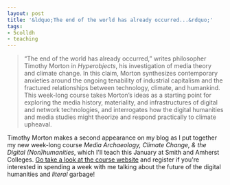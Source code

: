 ```yaml
---
layout: post
title: '&ldquo;The end of the world has already occurred...&rdquo;'
tags: 
- 5colldh
- teaching
---
```


> “The end of the world has already occurred,” writes philosopher Timothy Morton in *Hyperobjects*, his investigation of media theory and climate change. In this claim, Morton synthesizes contemporary anxieties around the ongoing tenability of industrial capitalism and the fractured relationships between technology, climate, and humankind. This week-long course takes Morton’s ideas as a starting point for exploring the media history, materiality, and infrastructures of digital and network technologies, and interrogates how the digital humanities and media studies might theorize and respond practically to climate upheaval.

Timothy Morton makes a second appearance on my blog as I put together my new week-long course *Media Archaeology, Climate Change, & the Digital (Non)humanities*, which I'll teach this January at Smith and Amherst Colleges. [Go take a look at the course website](http://ecomedia.5colldh.org) and register if you're interested in spending a week with me talking about the future of the digital humanities and *literal* garbage!